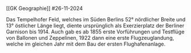 [[GK Geographie]]
#26-11-2024

Das Tempelhofer Feld, welches im Süden Berlins 52° nördlicher Breite und 13° östlicher Länge liegt, diente ursprünglich als Exerzierplatz der Berliner Garnison bis 1914. Auch gab es ab 1855 erste Vorführungen und Testflüge von Ballonen und Zeppelinen, 1922 dann eine erste Flugzeuglandung, welche im gleichen Jahr mit dem Bau der ersten Flughafenanlage.